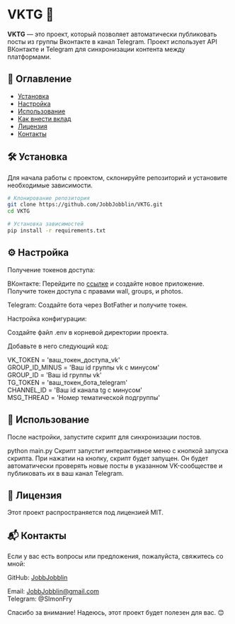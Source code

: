 # VKTG 📢

**VKTG** — это проект, который позволяет автоматически публиковать посты из группы Вконтакте в канал Telegram. Проект использует API ВКонтакте и Telegram для синхронизации контента между платформами.

## 📌 Оглавление

- [Установка](#установка)
- [Настройка](#настройка)
- [Использование](#использование)
- [Как внести вклад](#как-внести-вклад)
- [Лицензия](#лицензия)
- [Контакты](#контакты)

## 🛠️ Установка

Для начала работы с проектом, склонируйте репозиторий и установите необходимые зависимости.

```bash
# Клонирование репозитория
git clone https://github.com/JobbJobblin/VKTG.git
cd VKTG

# Установка зависимостей
pip install -r requirements.txt
```
## ⚙️ Настройка
Получение токенов доступа:

ВКонтакте: Перейдите по [ссылке](https://dev.vk.com/ru/?ref=old_portal) и создайте новое приложение. Получите токен доступа с правами wall, groups, и photos.

Telegram: Создайте бота через BotFather и получите токен.

Настройка конфигурации:

Создайте файл .env в корневой директории проекта.

Добавьте в него следующий код:

VK_TOKEN = 'ваш_токен_доступа_vk'  
GROUP_ID_MINUS = 'Ваш id группы vk с минусом'  
GROUP_ID = 'Ваш id группы vk'  
TG_TOKEN = 'ваш_токен_бота_telegram'  
CHANNEL_ID = 'Ваш id канала tg с минусом'  
MSG_THREAD = 'Номер тематической подгруппы'  

## 🚀 Использование
После настройки, запустите скрипт для синхронизации постов.

python main.py
Скрипт запустит интерактивное меню с кнопкой запуска скрипта. При нажатии на кнопку, скрипт будет запущен. Он будет автоматически проверять новые посты в указанном VK-сообществе и публиковать их в ваш канал Telegram.

## 📄 Лицензия
Этот проект распространяется под лицензией MIT.

## 📬 Контакты
Если у вас есть вопросы или предложения, пожалуйста, свяжитесь со мной:

GitHub: [JobbJobblin](https://github.com/JobbJobblin)

Email: JobbJobblin@gmail.com  
Telegram: @SImonFry

Спасибо за внимание! Надеюсь, этот проект будет полезен для вас. 😊

